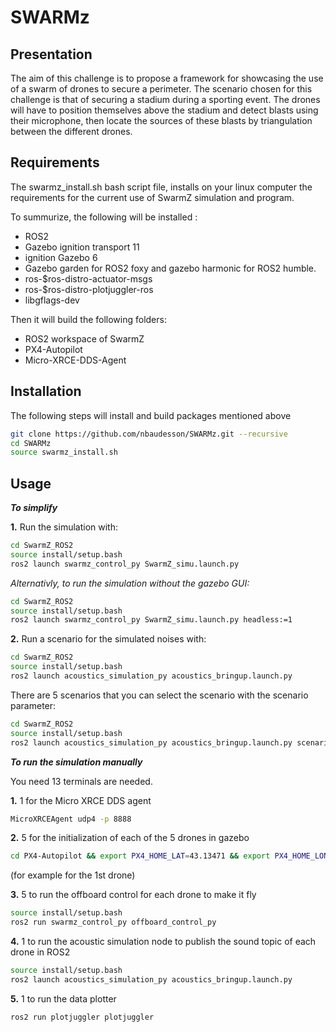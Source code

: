 # SWARMz

## Presentation

The aim of this challenge is to propose a framework for showcasing the use of a swarm of drones to secure a perimeter. The scenario chosen for this challenge is that of securing a stadium during a sporting event. The drones will have to position themselves above the stadium and detect blasts using their microphone, then locate the sources of these blasts by triangulation between the different drones.

## Requirements
The swarmz_install.sh bash script file, installs on your linux computer the requirements for the current use of SwarmZ simulation and program.

To summurize, the following will be installed :
- ROS2
- Gazebo ignition transport 11
- ignition Gazebo 6
- Gazebo garden for ROS2 foxy and gazebo harmonic for ROS2 humble.
- ros-$ros-distro-actuator-msgs
- ros-$ros-distro-plotjuggler-ros
- libgflags-dev

Then it will build the following folders:
- ROS2 workspace of SwarmZ
- PX4-Autopilot
- Micro-XRCE-DDS-Agent

## Installation

The following steps will install and build packages mentioned above

```bash
git clone https://github.com/nbaudesson/SWARMz.git --recursive
cd SWARMz
source swarmz_install.sh
```

## Usage

***To simplify***

**1.** Run the simulation with:
```bash
cd SwarmZ_ROS2
source install/setup.bash
ros2 launch swarmz_control_py SwarmZ_simu.launch.py
```
*Alternativly, to run the simulation without the gazebo GUI:*
```bash
cd SwarmZ_ROS2
source install/setup.bash
ros2 launch swarmz_control_py SwarmZ_simu.launch.py headless:=1
```

**2.** Run a scenario for the simulated noises with:
```bash
cd SwarmZ_ROS2
source install/setup.bash
ros2 launch acoustics_simulation_py acoustics_bringup.launch.py
```
There are 5 scenarios that you can select the scenario with the scenario parameter:
```bash
cd SwarmZ_ROS2
source install/setup.bash
ros2 launch acoustics_simulation_py acoustics_bringup.launch.py scenario:=1
```

***To run the simulation manually***

You need 13 terminals are needed.

**1.** 1 for the Micro XRCE DDS agent
```bash
MicroXRCEAgent udp4 -p 8888
```

**2.** 5 for the initialization of each of the 5 drones in gazebo
```bash
cd PX4-Autopilot && export PX4_HOME_LAT=43.13471 && export PX4_HOME_LON=6.01507 && export PX4_HOME_ALT=6 && PX4_SYS_AUTOSTART=4001 PX4_GZ_MODEL_POSE='5,0' PX4_GZ_MODEL=x500 ./build/px4_sitl_default/bin/px4 -i 1
```
(for example for the 1st drone)

**3.** 5 to run the offboard control for each drone to make it fly
```bash
source install/setup.bash
ros2 run swarmz_control_py offboard_control_py
```

**4.** 1 to run the acoustic simulation node to publish the sound topic of each drone in ROS2
```bash
source install/setup.bash
ros2 launch acoustics_simulation_py acoustics_bringup.launch.py
```

**5.** 1 to run the data plotter
```bash
ros2 run plotjuggler plotjuggler
```


